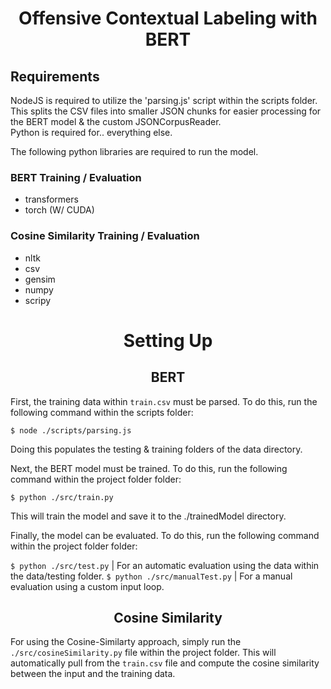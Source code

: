<!-- Center the title -->
<h1 align="center">Offensive Contextual Labeling with BERT</h1>

## Requirements
NodeJS is required to utilize the 'parsing.js' script within the scripts folder. This splits the CSV files into smaller JSON chunks for easier processing for the BERT model & the custom JSONCorpusReader.<br>
Python is required for.. everything else.<br>

The following python libraries are required to run the model.
### BERT Training / Evaluation
- transformers
- torch (W/ CUDA)

### Cosine Similarity Training / Evaluation
- nltk
- csv
- gensim
- numpy
- scripy

<h1 align="center">Setting Up</h1>
<h2 align="center"><b>BERT</b></h3>
First, the training data within <code>train.csv</code> must be parsed. To do this, run the following command within the scripts folder:

```$ node ./scripts/parsing.js```

Doing this populates the testing & training folders of the data directory.

Next, the BERT model must be trained. To do this, run the following command within the project folder folder:

```$ python ./src/train.py```

This will train the model and save it to the ./trainedModel directory.

Finally, the model can be evaluated. To do this, run the following command within the project folder folder:

```$ python ./src/test.py``` | For an automatic evaluation using the data within the data/testing folder.
```$ python ./src/manualTest.py``` | For a manual evaluation using a custom input loop.

<h2 align="center"><b>Cosine Similarity</b></h3>
For using the Cosine-Similarty approach, simply run the <code>./src/cosineSimilarity.py</code> file within the project folder. This will automatically pull from the <code>train.csv</code> file and compute the cosine similarity between the input and the training data.
